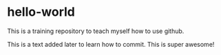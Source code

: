 # hello-world
This is a training repository to teach myself how to use github.

This is a text added later to learn how to commit. This is super awesome!
